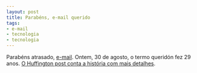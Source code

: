 ```yaml
---
layout: post
title: Parabéns, e-mail querido
tags:
- e-mail
- tecnologia
- tecnologia
---
```


Parabéns atrasado, [e-mail](http://www.huffingtonpost.com/2011/08/30/email-turns-29-infographi_n_941699.html). Ontem, 30 de agosto, o termo queridón fez 29 anos. [O Huffington post conta a história com mais detalhes](http://www.huffingtonpost.com/2011/08/30/email-turns-29-infographi_n_941699.html).
